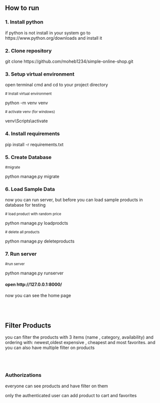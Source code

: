 <h2>How to run </h2>
<h3>1. Install python</h3>
if python is not install in your system go to
https://www.python.org/downloads and install it
<h3>2. Clone repository </h3>
<p>git clone https://github.com/moheb1234/simple-online-shop.git</p>
<h3>3. Setup virtual environment</h3>
<p>open terminal cmd and cd to your project directory</p>
<small> # Install virtual environment</small>
<p>python -m venv venv</p>
<small># activate venv (for windows)</small>
<p>venv\Scripts\activate</p>
<h3>4. Install requirements</h3>
pip install -r requirements.txt
<h3>5. Create Database</h3>
<small>#migrate</small>
<p>python manage.py migrate</p>
<h3>6. Load Sample Data</h3>
<p>now you can run server, but before you can load sample 
products in database for testing</p>
<small># load product with random price</small>
<p>python manage.py loadprodcts </p>
<small># delete all products</small>
<p>python manage.py deleteproducts </p>
<h3>7. Run server</h3>
<small>#run server</small>
<p>python manage.py runserver</p>
<h4> open http://127.0.0.1:8000/ </h4>
<p>now you can see the home page</p>
<img src="https://imgur.com/pW2sEdD" alt="">
<img src="blob:https://imgur.com/bc489491-0832-41f2-b626-d4b97bc2b577" alt="">
<br><br>
<h2>Filter Products</h2>
<p>you can filter the products with 3 items (name , category, availability)
and ordering with: newest,oldest expensive , cheapest and most favorites.
and you can also have multiple filter on products</p>
<br><br>
<h3>Authorizations</h3>
<p>everyone can see products and have filter on them</p>
<p> only the authenticated user can add product to cart and favorites</p>


